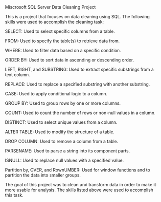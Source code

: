 Miscrosoft SQL Server Data Cleaning Project


This is a project that focuses on data cleaning using SQL. The following skills were used to accomplish the cleaning task:

SELECT: Used to select specific columns from a table.

FROM: Used to specify the table(s) to retrieve data from.

WHERE: Used to filter data based on a specific condition.

ORDER BY: Used to sort data in ascending or descending order.

LEFT, RIGHT, and SUBSTRING: Used to extract specific substrings from a text column.

REPLACE: Used to replace a specified substring with another substring.

CASE: Used to apply conditional logic to a column.

GROUP BY: Used to group rows by one or more columns.

COUNT: Used to count the number of rows or non-null values in a column.

DISTINCT: Used to select unique values from a column.

ALTER TABLE: Used to modify the structure of a table.

DROP COLUMN: Used to remove a column from a table.

PARSENAME: Used to parse a string into its component parts.

ISNULL: Used to replace null values with a specified value.

Partition by, OVER, and RownUMBER: Used for window functions and to partition the data into smaller groups.

The goal of this project was to clean and transform data in order to make it more usable for analysis. The skills listed above were used to accomplish this task.
